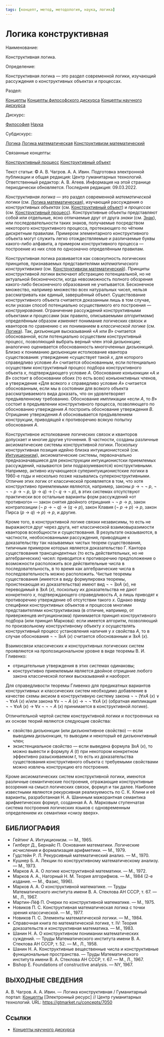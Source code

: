 ```yaml
---
tags: [концепт, метод, методология, наука, логика]
---
```

# Логика конструктивная

Наименование:

Конструктивная логика.

Определение:

Конструктивная логика — это раздел современной логики, изучающий рассуждения о конструктивных объектах и процессах.

Раздел:

[Концепты](https://gtmarket.ru/concepts/)  [Концепты философского дискурса](https://gtmarket.ru/concepts/philosophical-concepts) [Концепты научного дискурса](https://gtmarket.ru/concepts/scientific-concepts)

Дискурс:

[Философия](https://gtmarket.ru/concepts/6862) [Наука](https://gtmarket.ru/concepts/6860)

Субдискурс:

[Логика](https://gtmarket.ru/concepts/6892) [Логика математическая](https://gtmarket.ru/concepts/7027) [Конструктивизм математический](https://gtmarket.ru/concepts/7049)

Связанные концепты:

[Конструктивный процесс](https://gtmarket.ru/concepts/7045) [Конструктивный объект](https://gtmarket.ru/concepts/7046)

Текст статьи: © А. В. Чагров. А. А. Ивин. Подготовка электронной публикации и общая редакция: Центр гуманитарных технологий. Ответственный редактор: А. В. Агеев. Информация на этой странице периодически обновляется. Последняя редакция: 09.03.2022.

_Конструктивная логика_ — это раздел современной _математической логики_ (см. [Логика математическая](https://gtmarket.ru/concepts/7027)), изучающий рассуждения о конструктивных _объектах_ (см. [Конструктивный объект](https://gtmarket.ru/concepts/7046)) и _процессах_ (см. [Конструктивный процесс](https://gtmarket.ru/concepts/7045)). Конструктивные объекты представляют собой или отдельные, ясно отличаемые друг от друга _знаки_ (см. [Знак](https://gtmarket.ru/concepts/7038)), или последовательности таких знаков, получаемые посредством некоторого конструктивного процесса, протекающего по чётким дискретным правилам. Примером элементарного конструктивного объекта могут служить легко отождествляемые и различаемые буквы какого-либо алфавита, а примером конструктивного процесса — построение из них слов по однозначно определённым правилам.

Конструктивная логика развивается как совокупность логических принципов, признаваемых представителями _математического конструктивизма_ (см. [Конструктивизм математический](https://gtmarket.ru/concepts/7049)). Принципы конструктивной логики включают абстракцию потенциальной, но не актуальной бесконечности, когда невозможность полного обозрения какого-либо бесконечного образования не учитывается. Бесконечное множество, например множество всех натуральных чисел, нельзя рассматривать как единый, завершённый объект. Существование конструктивного объекта считается доказанным лишь в том случае, если указан способ потенциально осуществимого его построения — _конструирования_. Ограничение рассуждений конструктивными объектами и процессами (как правило, описываемыми _алгоритмами_) определённым образом изменяет понимание логических связок и кванторов по сравнению с их пониманием в _классической логике_ (см. [Логика](https://gtmarket.ru/concepts/6892)). Так, дизъюнкция высказываний «_A_ или _B_» считается обоснованной, если потенциально осуществим конструктивный процесс, позволяющий выбрать верный член этой дизъюнкции; аналогично оценивается обоснованность многочленных дизъюнкций. Близко к пониманию дизъюнкции истолкование квантора существования: утверждение «существует такой _x_, для которого справедливо условие _A_» считается обоснованным, если потенциально осуществим конструктивный процесс подбора конструктивного объекта _x_, подтверждающего условие _A_. Обоснование конъюнкции «_A_ и _B_» состоит в обосновании обоих (то есть всех) конъюнктивных членов, а утверждение «Для всякого _x_ справедливо условие _A_» считается обоснованным, если мы в состоянии для всякого объекта рассматриваемого вида доказать, что он удовлетворяет предъявленному требованию. Обоснование импликации «если _A_, то _B_» состоит в предъявлении конструктивного процесса, позволяющего по обоснованию утверждения _A_ построить обоснование утверждения _B_. Отрицание утверждения _A_ обосновывается предъявлением конструкции, приводящей к противоречию всякую попытку обоснования _A_.

Конструктивное истолкование логических связок и кванторов допускает и многие другие уточнения. В частности, созданы различные аксиоматические системы конструктивной логики. Поскольку конструктивная позиция идейно близка интуиционистской (см. [Интуиционизм](https://gtmarket.ru/concepts/7056)), аксиоматические системы, первоначально предназначавшиеся для реконструкции интуиционистски приемлемых рассуждений, называются (или подразумеваются) конструктивными. Например, активно изучающиеся суперинтуиционистские логики в 1960-е годы и несколько позже назывались суперконструктивными. Отличие этих логик от классической проявляется в том, что хотя конструктивно приемлемыми являются, например, законы _p_ → ¬ ¬ _p_, ¬ ¬ ¬ _p_ → ¬ _p_, (_p_ → _q_) → (¬ _q_ → ¬ _p_), в этих системах отсутствуют практически все остальные варианты форм рассуждений «от противного» — закон снятия двойного отрицания ¬ ¬ _p_ → _p_, закон контрапозиции (¬ _p_ → ¬ _q_) → (_q_ → _p_), закон Клавия (¬ _p_ → _p_) → _p_, закон Пирса (_p_ → _q_) → _p_) → _p_, и другие.

Кроме того, в конструктивной логике связки независимы, то есть не выражаются друг через друга, нет классической взаимовыразимости кванторов всеобщности и существования. В результате оказываются, в частности, необоснованными рассуждения, приводящие к доказательству так называемых чистых теорем существования, типичным примером которых является доказательство Г. Кантора существования трансцендентных (то есть действительных, но не алгебраических) чисел: приводится к противоречию предположение о возможности расположить все действительные числа в последовательность, в то время как алгебраические числа в последовательность можно расположить. Чистые теоремы существования (имеется в виду формулировка теоремы, проистекающая из доказательства) имеют вид ¬ ¬ ∃_xA_ (_x_), не переводимый в ∃_xA_ (_x_), поскольку их доказательства не дают конкретного _x_, подтверждающего справедливость _A_, а лишь приводят к противоречию утверждение об отсутствии такого _x_. Однако ввиду специфики конструктивных объектов и процессов многими представителями конструктивизма (в отличие, например, от приверженцев интуиционизма) принимается принцип конструктивного подбора (или принцип Маркова): если имеется алгоритм, позволяющий по произвольному конструктивному объекту _x_ осуществлять конструктивный процесс установления наличия у _x_ свойства _A_, то в случае обоснования ¬ ¬ ∃_xA_ (_x_) считается обоснованным и ∃_xA_ (_x_).

Взаимосвязи классических и конструктивных логических систем проявляются на пропозициональном уровне в виде теоремы В. И. Гливенко:

- отрицательные утверждения в этих системах одинаковы;
- конструктивно приемлемым является двойное отрицание любого закона классической логики высказываний и наоборот.

Для справедливости теоремы Гливенко для предикатных вариантов конструктивных и классических систем необходимо добавление в качестве схемы аксиом в конструктивную систему закона ¬ ¬ (∀_xA_ (_x_) ∨ ¬ ∀_xA_ (_x_) и/или закона ∀_x_ ¬ ¬ _A_ (_x_) → ¬ ¬ ∀_xA_ (_x_) (обратная импликация ¬ ¬ ∀_xA_ (_x_) → ∀_x_ ¬ ¬ ¬ _A_ (_x_) принимается в конструктивной логике).

Отличительной чертой систем конструктивной логики и построенных на их основе теорий являются следующие свойства:

- свойство дизъюнкции (или дизъюнктивное свойство) — если выводима дизъюнкция, то выводим и некоторый её дизъюнктивный член;
- экзистенциальное свойство — если выведена формула ∃_xA_ (_x_), то можно вывести и формулу _A_ (_t_) при некотором конкретном эффективно разыскиваемом _t_, то есть из доказательства существования конструктивного объекта с требуемыми свойствами можно извлечь конструкцию его построения.

Кроме аксиоматических систем конструктивной логики, имеются различные семантические построения, отражающие конструктивные воззрения на смысл логических связок, формул и так далее. Наиболее известными являются рекурсивная реализуемость по С. К. Клини и её варианты, разработанная Н. А. Шаниным мажорантная семантика арифметических формул, созданная А. А. Марковым ступенчатая система построения логических языков с одновременным определением их семантики «снизу вверх».

## БИБЛИОГРАФИЯ

- Гейтинг А. Интуиционизм. — М., 1965.
- Гилберт Д., Бернайс П. Основания математики. Логические исчисления и формализация арифметики. — М., 1979.
- Гудстейн Р. Л. Рекурсивный математический анализ. — М., 1970.
- Кушнер Б. А. Лекции по конструктивному математическому анализу. — М., 1973.
- Марков А. А. О логике конструктивной математики. — М., 1972.
- Марков Α. Α., Нагорный Η. Μ. Теория алгорифмов. — М., 1984 (2-е издание. — М., Фазис, 1996).
- Марков А. А. О конструктивной математике. — Труды Математического института имени В. А. Стеклова АН СССР, т. 67. — М., Л., 1967.
- Мартин-Лёф П. Очерки по конструктивной математике. — М., 1975.
- Новиков П. С. Конструктивная математическая логика с точки зрения классической. — М., 1977.
- Новиков П. С. Элементы математической логики. — М., 1984.
- Справочная книга по математической логике, т. IV: Теория доказательств и конструктивная математика. — М., 1983.
- Шанин Н. А. О конструктивном понимании математических суждений. — Труды Математического института имени В. А. Стеклова АН СССР, т. 52. — М., Л., 1958.
- Шанин Н. А. Конструктивные вещественные числа и конструктивные функциональные пространства. — Труды Математического института имени В. А. Стеклова АН СССР, т. 67. — М., Л., 1967.
- Bishop Ε. Foundations of constructive analysis. — NY, 1967.

## ВЫХОДНЫЕ СВЕДЕНИЯ

А. В. Чагров. А. А. Ивин. — Логика конструктивная / Гуманитарный портал: [Концепты](https://gtmarket.ru/concepts/) [Электронный ресурс] // Центр гуманитарных технологий. URL: <https://gtmarket.ru/concepts/7050>

## Ссылки

- [Концепты научного дискурса](Концепты%20научного%20дискурса.md)

